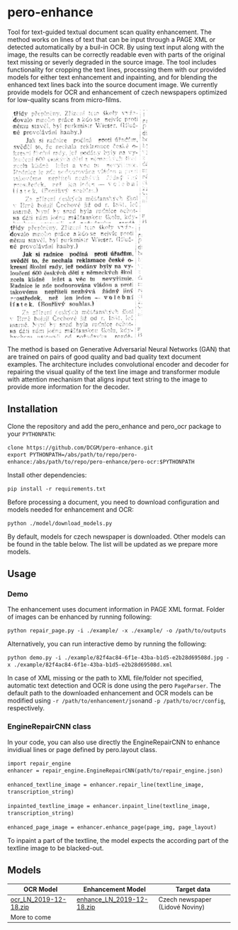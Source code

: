 # pero-enhance

Tool for text-guided textual document scan quality enhancement. The method works on lines of text that can be input through a PAGE XML or detected automatically by a buil-in OCR. By using text input along with the image, the results can be correctly readable even with parts of the original text missing or severly degraded in the source image. The tool includes functionality for cropping the text lines, processing them with our provided  models for either text enhancement and inpainting, and for blending the enhanced text lines back into the source document image. We currently provide models for OCR and enhancement of czech newspapers optimized for low-quality scans from micro-films.

<img src="images/orig.png" height="256"> <img src="images/enhanced_correct.png" height="256">

The method is based on Generative Adversarial Neural Networks (GAN) that are trained on pairs of good quality and bad quality text document examples. The architecture includes convolutional encoder and decoder for repairing the visual quality of the text line image and transformer module with attention mechanism that aligns input text string to the image to provide more information for the decoder.

## Installation
Clone the repository and add the pero_enhance and pero_ocr package to your `PYTHONPATH`:
```
clone https://github.com/DCGM/pero-enhance.git
export PYTHONPATH=/abs/path/to/repo/pero-enhance:/abs/path/to/repo/pero-enhance/pero-ocr:$PYTHONPATH
```
Install other dependencies:
```
pip install -r requirements.txt
```
Before processing a document, you need to download configuration and models needed for enhancement and OCR: 
```
python ./model/download_models.py
```
By default, models for czech newspaper is downloaded. Other models can be found in the table below. The list will be updated as we prepare more models.

## Usage
### Demo
The enhancement uses document information in PAGE XML format. Folder of images can be enhanced by running following:
```
python repair_page.py -i ./example/ -x ./example/ -o /path/to/outputs
```
Alternatively, you can run interactive demo by running the following:
```
python demo.py -i ./example/82f4ac84-6f1e-43ba-b1d5-e2b28d69508d.jpg -x ./example/82f4ac84-6f1e-43ba-b1d5-e2b28d69508d.xml
```
In case of XML missing or the path to XML file/folder not specified, automatic text detection and OCR is done using the pero `PageParser`. The default path to the downloaded enhancement and OCR models can be modified using `-r /path/to/enhancement/json`and `-p /path/to/ocr/config`, respectively. 

### EngineRepairCNN class
In your code, you can also use directly the EngineRepairCNN to enhance invidiual lines or page defined by pero.layout class.
```
import repair_engine
enhancer = repair_engine.EngineRepairCNN(path/to/repair_engine.json)

enhanced_textline_image = enhancer.repair_line(textline_image, transcription_string)

inpainted_textline_image = enhancer.inpaint_line(textline_image, transcription_string)

enhanced_page_image = enhancer.enhance_page(page_img, page_layout)
```
To inpaint a part of the textline, the model expects the according part of the textline image to be blacked-out.

## Models

 | OCR Model | Enhancement Model | Target data |
 | --- | --- | --- |
 | [ocr_LN_2019-12-18.zip](http://www.fit.vutbr.cz/~ihradis/pero-models/ocr_LN_2019-12-18.zip) | [enhance_LN_2019-12-18.zip](http://www.fit.vutbr.cz/~ihradis/pero-models/enhance_LN_2019-12-18.zip) | Czech newspaper (Lidové Noviny) |
 | More to come | | |

